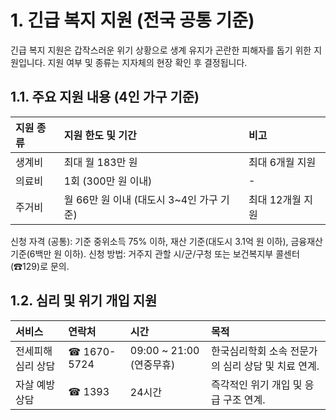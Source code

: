 # 1. 긴급 복지 지원 (전국 공통 기준)

긴급 복지 지원은 갑작스러운 위기 상황으로 생계 유지가 곤란한 피해자를 돕기 위한 지원입니다. 지원 여부 및 종류는 지자체의 현장 확인 후 결정됩니다.

## 1.1. 주요 지원 내용 (4인 가구 기준)

| 지원 종류 | 지원 한도 및 기간 | 비고 |
| :--- | :--- | :--- |
| 생계비| 최대 월 183만 원 | 최대 6개월 지원 |
| 의료비 | 1회 (300만 원 이내) | - |
| 주거비 | 월 66만 원 이내 (대도시 3~4인 가구 기준) | 최대 12개월 지원 |

신청 자격 (공통): 기준 중위소득 75% 이하, 재산 기준(대도시 3.1억 원 이하), 금융재산 기준(6백만 원 이하).
신청 방법: 거주지 관할 시/군/구청 또는 보건복지부 콜센터 (☎129)로 문의.

## 1.2. 심리 및 위기 개입 지원

| 서비스 | 연락처 | 시간 | 목적 |
| :--- | :--- | :--- | :--- |
| 전세피해 심리 상담 | ☎ 1670-5724 | 09:00 ~ 21:00 (연중무휴) | 한국심리학회 소속 전문가의 심리 상담 및 치료 연계. |
| 자살 예방 상담 | ☎ 1393 | 24시간 | 즉각적인 위기 개입 및 응급 구조 연계. |